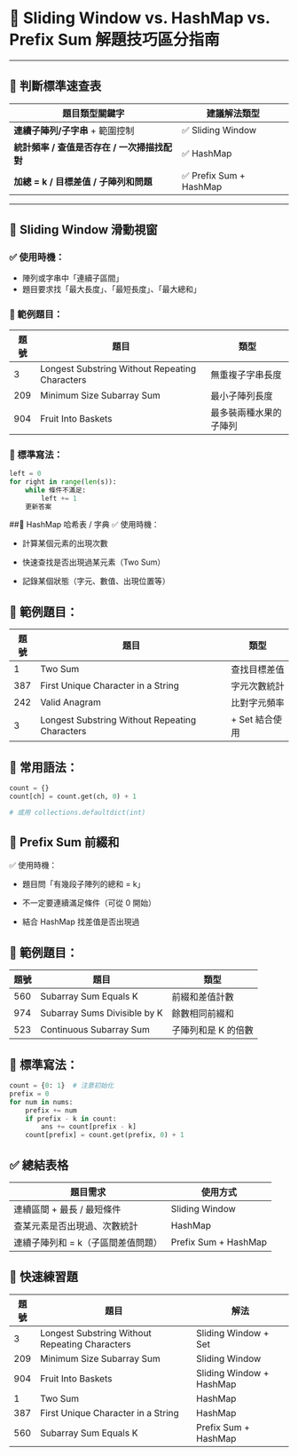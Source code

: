 # 🧠 Sliding Window vs. HashMap vs. Prefix Sum 解題技巧區分指南

---

## 🧭 判斷標準速查表

| 題目類型關鍵字 | 建議解法類型 |
|----------------|---------------|
| **連續子陣列/子字串** + 範圍控制 | ✅ Sliding Window |
| **統計頻率 / 查值是否存在 / 一次掃描找配對** | ✅ HashMap |
| **加總 = k / 目標差值 / 子陣列和問題** | ✅ Prefix Sum + HashMap |

---

## 🔹 Sliding Window 滑動視窗

### ✅ 使用時機：

- 陣列或字串中「連續子區間」
- 題目要求找「最大長度」、「最短長度」、「最大總和」

### 🧠 範例題目：

| 題號 | 題目 | 類型 |
|------|------|------|
| 3 | Longest Substring Without Repeating Characters | 無重複子字串長度 |
| 209 | Minimum Size Subarray Sum | 最小子陣列長度 |
| 904 | Fruit Into Baskets | 最多裝兩種水果的子陣列 |

### 🔧 標準寫法：

```python
left = 0
for right in range(len(s)):
    while 條件不滿足:
        left += 1
    更新答案
```

##🔹 HashMap 哈希表 / 字典
✅ 使用時機：
- 計算某個元素的出現次數

- 快速查找是否出現過某元素（Two Sum）

- 記錄某個狀態（字元、數值、出現位置等）

## 🧠 範例題目：
| 題號  | 題目                                             | 類型         |
| --- | ---------------------------------------------- | ---------- |
| 1   | Two Sum                                        | 查找目標差值     |
| 387 | First Unique Character in a String             | 字元次數統計     |
| 242 | Valid Anagram                                  | 比對字元頻率     |
| 3   | Longest Substring Without Repeating Characters | + Set 結合使用 |

## 🔧 常用語法：
```python
count = {}
count[ch] = count.get(ch, 0) + 1

# 或用 collections.defaultdict(int)
```

## 🔹 Prefix Sum 前綴和
✅ 使用時機：
- 題目問「有幾段子陣列的總和 = k」

- 不一定要連續滿足條件（可從 0 開始）

- 結合 HashMap 找差值是否出現過

## 🧠 範例題目：
| 題號  | 題目                           | 類型          |
| --- | ---------------------------- | ----------- |
| 560 | Subarray Sum Equals K        | 前綴和差值計數     |
| 974 | Subarray Sums Divisible by K | 餘數相同前綴和     |
| 523 | Continuous Subarray Sum      | 子陣列和是 K 的倍數 |

## 🔧 標準寫法：
```python
count = {0: 1}  # 注意初始化
prefix = 0
for num in nums:
    prefix += num
    if prefix - k in count:
        ans += count[prefix - k]
    count[prefix] = count.get(prefix, 0) + 1
```

## ✅ 總結表格
| 題目需求                | 使用方式                 |
| ------------------- | -------------------- |
| 連續區間 + 最長 / 最短條件    | Sliding Window       |
| 查某元素是否出現過、次數統計      | HashMap              |
| 連續子陣列和 = k（子區間差值問題） | Prefix Sum + HashMap |

## 🧪 快速練習題

| 題號  | 題目                                             | 解法                       |
| --- | ---------------------------------------------- | ------------------------ |
| 3   | Longest Substring Without Repeating Characters | Sliding Window + Set     |
| 209 | Minimum Size Subarray Sum                      | Sliding Window           |
| 904 | Fruit Into Baskets                             | Sliding Window + HashMap |
| 1   | Two Sum                                        | HashMap                  |
| 387 | First Unique Character in a String             | HashMap                  |
| 560 | Subarray Sum Equals K                          | Prefix Sum + HashMap     |
